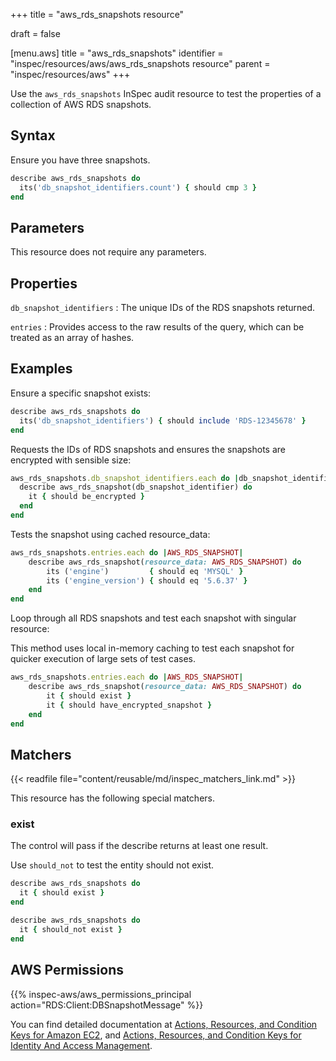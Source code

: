 +++
title = "aws_rds_snapshots resource"

draft = false


[menu.aws]
title = "aws_rds_snapshots"
identifier = "inspec/resources/aws/aws_rds_snapshots resource"
parent = "inspec/resources/aws"
+++

Use the `aws_rds_snapshots` InSpec audit resource to test the properties of a collection of AWS RDS snapshots.

## Syntax

 Ensure you have three snapshots.

```ruby
describe aws_rds_snapshots do
  its('db_snapshot_identifiers.count') { should cmp 3 }
end
```

## Parameters

This resource does not require any parameters.

## Properties

`db_snapshot_identifiers`
: The unique IDs of the RDS snapshots returned.

`entries`
: Provides access to the raw results of the query, which can be treated as an array of hashes.

## Examples

Ensure a specific snapshot exists:

```ruby
describe aws_rds_snapshots do
  its('db_snapshot_identifiers') { should include 'RDS-12345678' }
end
```

Requests the IDs of RDS snapshots and ensures the snapshots are encrypted with sensible size:

```ruby
aws_rds_snapshots.db_snapshot_identifiers.each do |db_snapshot_identifier|
  describe aws_rds_snapshot(db_snapshot_identifier) do
    it { should be_encrypted }
  end
end
```

Tests the snapshot using cached resource_data:

```ruby
aws_rds_snapshots.entries.each do |AWS_RDS_SNAPSHOT|
    describe aws_rds_snapshot(resource_data: AWS_RDS_SNAPSHOT) do
        its ('engine')         { should eq 'MYSQL' }
        its ('engine_version') { should eq '5.6.37' }
    end
end
```

Loop through all RDS snapshots and test each snapshot with singular resource:

This method uses local in-memory caching to test each snapshot for quicker execution of large sets of test cases.

```ruby
aws_rds_snapshots.entries.each do |AWS_RDS_SNAPSHOT|
    describe aws_rds_snapshot(resource_data: AWS_RDS_SNAPSHOT) do
        it { should exist }
        it { should have_encrypted_snapshot }
    end
end
```

## Matchers

{{< readfile file="content/reusable/md/inspec_matchers_link.md" >}}

This resource has the following special matchers.

### exist

The control will pass if the describe returns at least one result.

Use `should_not` to test the entity should not exist.

```ruby
describe aws_rds_snapshots do
  it { should exist }
end
```

```ruby
describe aws_rds_snapshots do
  it { should_not exist }
end
```

## AWS Permissions

{{% inspec-aws/aws_permissions_principal action="RDS:Client:DBSnapshotMessage" %}}

You can find detailed documentation at [Actions, Resources, and Condition Keys for Amazon EC2](https://docs.aws.amazon.com/IAM/latest/UserGuide/list_amazonec2.html), and [Actions, Resources, and Condition Keys for Identity And Access Management](https://docs.aws.amazon.com/IAM/latest/UserGuide/list_identityandaccessmanagement.html).
